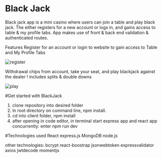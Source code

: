 # Black Jack
Black jack app is a mini casino where users can join a table and play black jack. The either registers for a new account or logs in, and gains access to table & my profile tabs.
App makes use of front & back end validation & authenticated routes.

Features
Register for an account or login to website to gain access to Table and My Profile Tabs

![register](https://user-images.githubusercontent.com/44068902/68705525-13b81400-0543-11ea-8709-2be224ace5ab.gif)





Withdrawal chips from account, take your seat, and play blackjack against the dealer ! includes splits & double downs





![play](https://user-images.githubusercontent.com/44068902/68709929-7f9e7a80-054b-11ea-9355-6cb2c00bba5a.gif)









#Get started with BlackJack

1. clone repository into desired folder
2. In root directory on command line, npm install.
3. cd into client folder, npm install
4. after opening in code editor, in terminal start express app and react app concurrently: enter npm run dev



#Technologies used 
React
express.js
MongoDB
node.js

other technologies:
bcrypt
react-boostrap
jsonwebtoken
expressvalidator
axios
jwtdecode
momentjs



